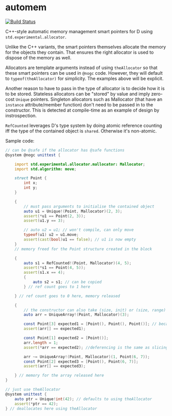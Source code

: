# automem

[![Build Status](https://travis-ci.org/atilaneves/automem.png?branch=master)](https://travis-ci.org/atilaneves/automem)

C++-style automatic memory management smart pointers for D using `std.experimental.allocator`.

Unlike the C++ variants, the smart pointers themselves allocate the memory for the objects they contain.
That ensures the right allocator is used to dispose of the memory as well.

Allocators are template arguments instead of using `theAllocator` so
that these smart pointers can be used in `@nogc` code. However, they
will default to `typeof(theAllocator)` for simplicity. The examples
above will be explicit.

Another reason to have to pass in the type of allocator is to decide how it is to
be stored. Stateless allocators can be "stored" by value and imply zero-cost `Unique` pointers.
Singleton allocators such as Mallocator (that have an `instance` attribute/member function)
don't need to be passed in to the constructor. This is detected at compile-time as an example
of design by instrospection.

`RefCounted` leverages D's type system by doing atomic reference counting iff the type of the contained
object is `shared`. Otherwise it's non-atomic.

Sample code:

```d
// can be @safe if the allocator has @safe functions
@system @nogc unittest {

    import std.experimental.allocator.mallocator: Mallocator;
    import std.algorithm: move;

    struct Point {
        int x;
        int y;
    }

    {
        // must pass arguments to initialise the contained object
        auto u1 = Unique!(Point, Mallocator)(2, 3);
        assert(*u1 == Point(2, 3));
        assert(u1.y == 3);

        // auto u2 = u1; // won't compile, can only move
        typeof(u1) u2 = u1.move;
        assert(cast(bool)u1 == false); // u1 is now empty
    }
    // memory freed for the Point structure created in the block

    {
        auto s1 = RefCounted!(Point, Mallocator)(4, 5);
        assert(*s1 == Point(4, 5));
        assert(s1.x == 4);
        {
            auto s2 = s1; // can be copied
        } // ref count goes to 1 here

    } // ref count goes to 0 here, memory released

    {
        // the constructor can also take (size, init) or (size, range) values
        auto arr = UniqueArray!(Point, Mallocator)(3);

        const Point[3] expected1 = [Point(), Point(), Point()]; // because array literals aren't @nogc
        assert(arr[] == expected1);

        const Point[1] expected2 = [Point()];
        arr.length = 1;
        assert(*arr == expected2); //deferencing is the same as slicing all of it

        arr ~= UniqueArray!(Point, Mallocator)(1, Point(6, 7));
        const Point[2] expected3 = [Point(), Point(6, 7)];
        assert(arr[] == expected3);

    } // memory for the array released here
}

// just use theAllocator
@system unittest {
    auto ptr = Unique!int(42); // defaults to using theAllocator
    assert(*ptr == 42);
} // deallocates here using theAllocator
```
